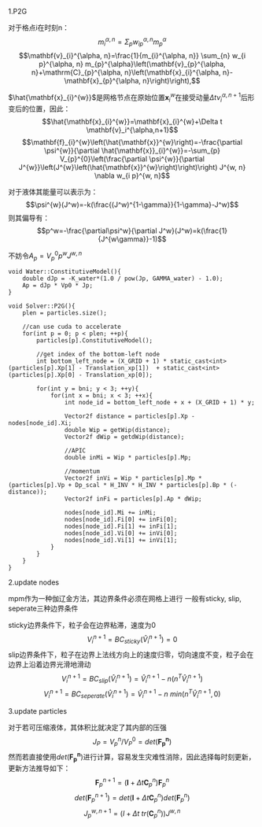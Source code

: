 1.P2G

对于格点i在时刻n：
$$m_i^{\alpha,n}=\Sigma_pw_{ip}^{\alpha,n}m_p^\alpha$$
$$\mathbf{v}_{i}^{\alpha, n}=\frac{1}{m_{i}^{\alpha, n}} \sum_{n} w_{i p}^{\alpha, n} m_{p}^{\alpha}\left(\mathbf{v}_{p}^{\alpha, n}+\mathrm{C}_{p}^{\alpha, n}\left(\mathbf{x}_{i}^{\alpha, n}-\mathbf{x}_{p}^{\alpha, n}\right)\right),$$


$\hat{\mathbf{x}_{i}^{w}}$是网格节点在原始位置$\mathbf{x}_{i}^{w}$在接受动量$\Delta tv_i^{\alpha,n+1}$后形变后的位置，因此：
$$\hat{\mathbf{x}_{i}^{w}}=\mathbf{x}_{i}^{w}+\Delta t \mathbf{v}_i^{\alpha,n+1}$$
$$\mathbf{f}_{i}^{w}\left(\hat{\mathbf{x}}^{w}\right)=-\frac{\partial \psi^{w}}{\partial \hat{\mathbf{x}}_{i}^{w}}=-\sum_{p} V_{p}^{0}\left(\frac{\partial \psi^{w}}{\partial J^{w}}\left(J^{w}\left(\hat{\mathbf{x}}^{w}\right)\right)\right) J^{w, n} \nabla w_{i p}^{w, n}$$

对于液体其能量可以表示为：
$$\psi^{w}(J^w)=-k(\frac{(J^w)^{1-\gamma}}{1-\gamma}-J^w)$$
则其偏导有：
$$p^w=-\frac{\partial\psi^w}{\partial J^w}(J^w)=k(\frac{1}{J^{w\gamma}}-1)$$

不妨令$A_p =  V_{p}^{0}p^w J^{w, n}$
```
void Water::ConstitutiveModel(){
    double dJp = -K_water*(1.0 / pow(Jp, GAMMA_water) - 1.0);
    Ap = dJp * Vp0 * Jp;
}
```
```
void Solver::P2G(){
    plen = particles.size();

    //can use cuda to accelerate
    for(int p = 0; p < plen; ++p){
        particles[p].ConstitutiveModel();

        //get index of the bottom-left node
        int bottom_left_node = (X_GRID + 1) * static_cast<int>(particles[p].Xp[1] - Translation_xp[1])  + static_cast<int>(particles[p].Xp[0] - Translation_xp[0]);

        for(int y = bni; y < 3; ++y){
            for(int x = bni; x < 3; ++x){
                int node_id = bottom_left_node + x + (X_GRID + 1) * y;

                Vector2f distance = particles[p].Xp - nodes[node_id].Xi;
                double Wip = getWip(distance);
                Vector2f dWip = getdWip(distance);

                //APIC
                double inMi = Wip * particles[p].Mp;

                //momentum
                Vector2f inVi = Wip * particles[p].Mp * (particles[p].Vp + Dp_scal * H_INV * H_INV * particles[p].Bp * (-distance));
                Vector2f inFi = particles[p].Ap * dWip;
                
                nodes[node_id].Mi += inMi;
                nodes[node_id].Fi[0] += inFi[0];
                nodes[node_id].Fi[1] += inFi[1];
                nodes[node_id].Vi[0] += inVi[0];
                nodes[node_id].Vi[1] += inVi[1];  
            }
        }
    }
}
```
2.update nodes

mpm作为一种伽辽金方法，其边界条件必须在网格上进行
一般有sticky, slip, seperate三种边界条件

sticky边界条件下，粒子会在边界粘滞，速度为0
$$V_i^{n+1}=BC_{sticky}(\hat{V}_i^{n+1})=0$$
slip边界条件下，粒子在边界上法线方向上的速度归零，切向速度不变，粒子会在边界上沿着边界光滑地滑动
$$V_i^{n+1}=BC_{slip}(\hat{V}_i^{n+1})=\hat{V}_i^{n+1}-n(n^T\hat{V}_i^{n+1})$$
$$V_i^{n+1}=BC_{seperate}(\hat{V}_i^{n+1})=\hat{V}_i^{n+1}-n \ min(n^T\hat{V}_i^{n+1},0)$$


3.update particles

对于若可压缩液体，其体积比就决定了其内部的压强
$$J_P=V_p^n/V_P^0=det(\mathbf{F^n_p})$$
然而若直接使用$det(\mathbf{F^n_p})$进行计算，容易发生灾难性消除，因此选择每时刻更新，更新方法推导如下：
$$\mathbf{F}_p^{n+1}=(\mathbf{I}+\Delta t\mathbf{C}_p^n)\mathbf{F}_p^{n}$$
$$det(\mathbf{F}_p^{n+1})=det(\mathbf{I}+\Delta t\mathbf{C}_p^n)det(\mathbf{F}_p^{n})$$
$$$$
$$$$
$$J_{p}^{w,n+1}=(I+\Delta t\ tr(\mathbf{C}_p^n))J^{w,n}$$

